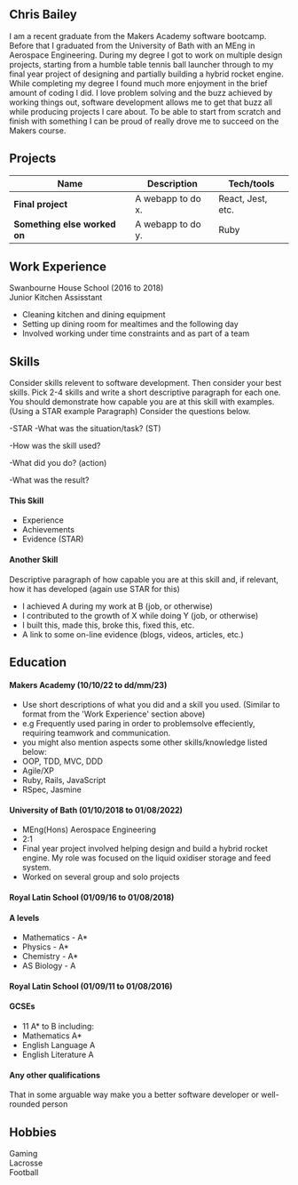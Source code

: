 ## Chris Bailey

I am a recent graduate from the Makers Academy software bootcamp. Before that I graduated from the University of Bath with an MEng in Aerospace Engineering. During my degree I got to work on multiple design projects, starting from a humble table tennis ball launcher through to my final year project of designing and partially building a hybrid rocket engine. While completing my degree I found much more enjoyment in the brief amount of coding I did. I love problem solving and the buzz achieved by working things out, software development allows me to get that buzz all while producing projects I care about. To be able to start from scratch and finish with something I can be proud of really drove me to succeed on the Makers course.

## Projects

| Name                         | Description       | Tech/tools        |
| ---------------------------- | ----------------- | ----------------- |
| **Final project**            | A webapp to do x. | React, Jest, etc. |
| **Something else worked on** | A webapp to do y. | Ruby              |

## Work Experience

Swanbourne House School (2016 to 2018)  
Junior Kitchen Assisstant

- Cleaning kitchen and dining equipment
- Setting up dining room for mealtimes and the following day
- Involved working under time constraints and as part of a team

## Skills

Consider skills relevent to software development. Then consider your best skills. Pick 2-4 skills and write a short descriptive paragraph for each one. You should demonstrate how capable you are at this skill with examples.
(Using a STAR example Paragraph) Consider the questions below.

-STAR
-What was the situation/task? (ST)

-How was the skill used?

-What did you do? (action)

-What was the result?


#### This Skill

- Experience
- Achievements
- Evidence (STAR)

#### Another Skill

Descriptive paragraph of how capable you are at this skill and, if relevant, how it has developed (again use STAR for this)

- I achieved A during my work at B (job, or otherwise)
- I contributed to the growth of X while doing Y (job, or otherwise)
- I built this, made this, broke this, fixed this, etc.
- A link to some on-line evidence (blogs, videos, articles, etc.)

## Education

#### Makers Academy (10/10/22 to dd/mm/23)
- Use short descriptions of what you did and a skill you used. (Similar to format from the 'Work Experience' section above)
- e.g Frequently used paring in order to problemsolve effeciently, requiring teamwork and communication.
- you might also mention aspects some other skills/knowledge listed below: 
- OOP, TDD, MVC, DDD
- Agile/XP
- Ruby, Rails, JavaScript
- RSpec, Jasmine

#### University of Bath (01/10/2018 to 01/08/2022)

- MEng(Hons) Aerospace Engineering
- 2:1
- Final year project involved helping design and build a hybrid rocket engine. My role was focused on the liquid oxidiser storage and feed system.
- Worked on several group and solo projects

#### Royal Latin School (01/09/16 to 01/08/2018)

#### A levels
- Mathematics - A*
- Physics - A*
- Chemistry - A*
- AS Biology - A

#### Royal Latin School (01/09/11 to 01/08/2016)

#### GCSEs
- 11 A* to B including:
- Mathematics A*
- English Language A
- English Literature A

#### Any other qualifications

That in some arguable way make you a better software developer or well-rounded person

## Hobbies

Gaming  
Lacrosse  
Football
